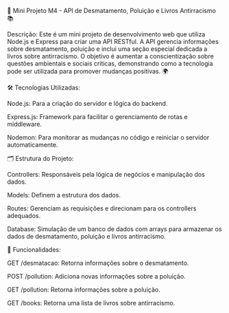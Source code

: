 🌳 Mini Projeto M4 - API de Desmatamento, Poluição e Livros Antirracismo 📚

Descrição:
Este é um mini projeto de desenvolvimento web que utiliza Node.js e Express para criar uma API RESTful. A API gerencia informações sobre desmatamento, poluição e inclui uma seção especial dedicada a livros sobre antirracismo. O objetivo é aumentar a conscientização sobre questões ambientais e sociais críticas, demonstrando como a tecnologia pode ser utilizada para promover mudanças positivas. 🌍

🛠️ Tecnologias Utilizadas:

Node.js: Para a criação do servidor e lógica do backend.

Express.js: Framework para facilitar o gerenciamento de rotas e middleware.

Nodemon: Para monitorar as mudanças no código e reiniciar o servidor automaticamente.

🗂️ Estrutura do Projeto:

Controllers: Responsáveis pela lógica de negócios e manipulação dos dados.

Models: Definem a estrutura dos dados.

Routes: Gerenciam as requisições e direcionam para os controllers adequados.

Database: Simulação de um banco de dados com arrays para armazenar os dados de desmatamento, poluição e livros antirracismo.

🚀 Funcionalidades:

GET /desmatacao: Retorna informações sobre o desmatamento.

POST /pollution: Adiciona novas informações sobre a poluição.

GET /pollution: Retorna informações sobre a poluição.

GET /books: Retorna uma lista de livros sobre antirracismo.

